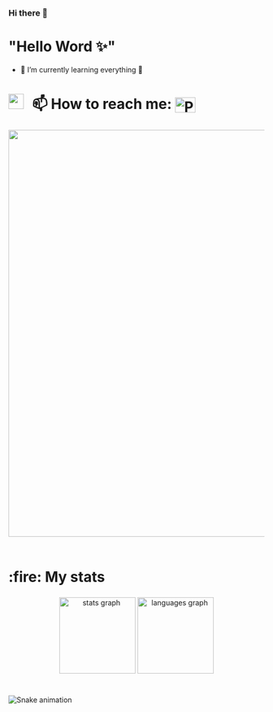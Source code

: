 ### Hi there 👋
<h1 align="left">"Hello Word ✨"</h1>

- 🌱 I’m currently learning everything 🥸
<h1 align="left" > <img src="https://media.giphy.com/media/iY8CRBdQXODJSCERIr/giphy.gif" width = "30",height = "30" style="margin-right: 10px;">
  📫 How to reach me: 
  <a href="https://www.facebook.com/PhanDat.24/" target="blank"><img align="center" src="https://raw.githubusercontent.com/rahuldkjain/github-profile-readme-generator/master/src/images/icons/Social/facebook.svg" alt="PhanQDat" height="30" width="40" />
  </a> 
</h1>
<p align="left">

###

<div id="header" align="center">
  <img src="https://ac-o.namu.la/20221126sac/a69b8e5b94822ed1e7393353d757c0d526f18835adf70249ca008da472004f48.gif?expires=1715753300&key=ML98bIYf_Ttq2x2Gk2kFHg&type=orig" width="800"/>
</div>

###

<p align="center"><img src="https://komarev.com/ghpvc/?username=PhanQDat&style=flat-square&color=blue" alt=""></p>
<h1 align="left" >:fire: My stats</h1>

###

<div align="center">
  <img src="https://github-readme-stats.vercel.app/api?username=maurodesouza&hide_title=false&hide_rank=false&show_icons=true&include_all_commits=true&count_private=true&disable_animations=false&theme=dracula&locale=en&hide_border=false" height="150" alt="stats graph"  />
  <img src="https://github-readme-stats.vercel.app/api/top-langs?username=maurodesouza&locale=en&hide_title=false&layout=compact&card_width=320&langs_count=5&theme=dracula&hide_border=false" height="150" alt="languages graph"  />
</div>

###

<br clear="both">

<img src="https://profile-readme-generator.com/assets/snake.svg" alt="Snake animation" />

###
<!--
**PhanQDat/PhanQDat** is a ✨ _special_ ✨ repository because its `README.md` (this file) appears on your GitHub profile.

Here are some ideas to get you started:

- 🔭 I’m currently working on ...
- 🌱 I’m currently learning ...
- 👯 I’m looking to collaborate on ...
- 🤔 I’m looking for help with ...
- 💬 Ask me about ...
- 📫 How to reach me: ...
- 😄 Pronouns: ...
- ⚡ Fun fact: ...
-->
